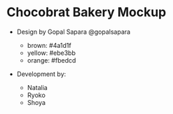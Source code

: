 # Chocobrat Bakery Mockup

- Design by Gopal Sapara @gopalsapara
	- brown: #4a1d1f
	- yellow: #ebe3bb
	- orange: #fbedcd

- Development by:
	- Natalia
	- Ryoko
	- Shoya

